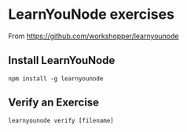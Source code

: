 # LearnYouNode exercises

From https://github.com/workshopper/learnyounode

## Install LearnYouNode

`npm install -g learnyounode`

## Verify an Exercise

`learnyounode verify [filename]`